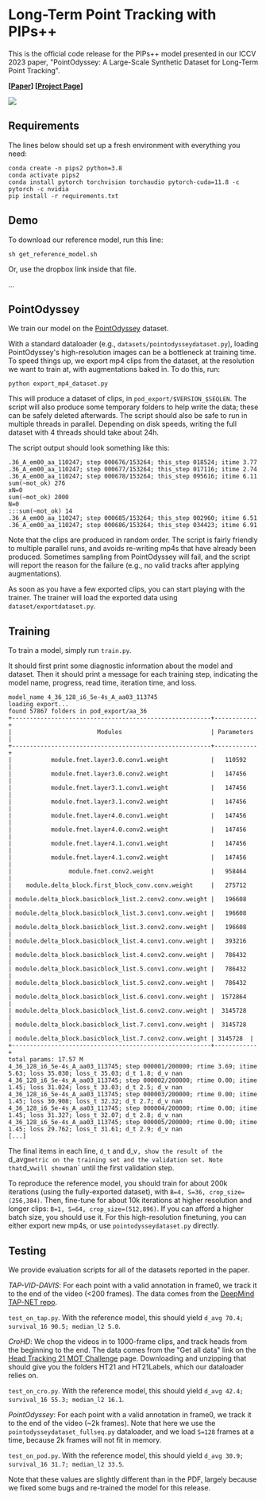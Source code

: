 # Long-Term Point Tracking with PIPs++

This is the official code release for the PIPs++ model presented in our ICCV 2023 paper, "PointOdyssey: A Large-Scale Synthetic Dataset for Long-Term Point Tracking".

**[[Paper](https://arxiv.org/abs/2307.15055)] [[Project Page](https://pointodyssey.com/)]**

<img src='https://pointodyssey.com/assets/point_tracks.jpg'>

## Requirements

The lines below should set up a fresh environment with everything you need: 

```
conda create -n pips2 python=3.8
conda activate pips2
conda install pytorch torchvision torchaudio pytorch-cuda=11.8 -c pytorch -c nvidia
pip install -r requirements.txt
```

## Demo

To download our reference model, run this line:

```
sh get_reference_model.sh
```

Or, use the dropbox link inside that file. 

...


## PointOdyssey 

We train our model on the [PointOdyssey](https://huggingface.co/datasets/aharley/pointodyssey) dataset.

With a standard dataloader (e.g., `datasets/pointodysseydataset.py`), loading PointOdyssey's high-resolution images can be a bottleneck at training time. To speed things up, we export mp4 clips from the dataset, at the resolution we want to train at, with augmentations baked in. To do this, run:

```
python export_mp4_dataset.py
```

This will produce a dataset of clips, in `pod_export/$VERSION_$SEQLEN`. The script will also produce some temporary folders to help write the data; these can be safely deleted afterwards. The script should also be safe to run in multiple threads in parallel. Depending on disk speeds, writing the full dataset with 4 threads should take about 24h.

The script output should look something like this: 
```
.36_A_em00_aa_110247; step 000676/153264; this_step 018524; itime 3.77
.36_A_em00_aa_110247; step 000677/153264; this_step 017116; itime 2.74
.36_A_em00_aa_110247; step 000678/153264; this_step 095616; itime 6.11
sum(~mot_ok) 276
xN=0
sum(~mot_ok) 2000
N=0
:::sum(~mot_ok) 14
.36_A_em00_aa_110247; step 000685/153264; this_step 002960; itime 6.51
.36_A_em00_aa_110247; step 000686/153264; this_step 034423; itime 6.91
```

Note that the clips are produced in random order. The script is fairly friendly to multiple parallel runs, and avoids re-writing mp4s that have already been produced. Sometimes sampling from PointOdyssey will fail, and the script will report the reason for the failure (e.g., no valid tracks after applying augmentations).

As soon as you have a few exported clips, you can start playing with the trainer. The trainer will load the exported data using `dataset/exportdataset.py`.


## Training

To train a model, simply run `train.py`.

It should first print some diagnostic information about the model and dataset. Then it should print a message for each training step, indicating the model name, progress, read time, iteration time, and loss. 

```
model_name 4_36_128_i6_5e-4s_A_aa03_113745
loading export...
found 57867 folders in pod_export/aa_36
+--------------------------------------------------------+------------+
|                        Modules                         | Parameters |
+--------------------------------------------------------+------------+
|           module.fnet.layer3.0.conv1.weight            |   110592   |
|           module.fnet.layer3.0.conv2.weight            |   147456   |
|           module.fnet.layer3.1.conv1.weight            |   147456   |
|           module.fnet.layer3.1.conv2.weight            |   147456   |
|           module.fnet.layer4.0.conv1.weight            |   147456   |
|           module.fnet.layer4.0.conv2.weight            |   147456   |
|           module.fnet.layer4.1.conv1.weight            |   147456   |
|           module.fnet.layer4.1.conv2.weight            |   147456   |
|                module.fnet.conv2.weight                |   958464   |
|    module.delta_block.first_block_conv.conv.weight     |   275712   |
| module.delta_block.basicblock_list.2.conv2.conv.weight |   196608   |
| module.delta_block.basicblock_list.3.conv1.conv.weight |   196608   |
| module.delta_block.basicblock_list.3.conv2.conv.weight |   196608   |
| module.delta_block.basicblock_list.4.conv1.conv.weight |   393216   |
| module.delta_block.basicblock_list.4.conv2.conv.weight |   786432   |
| module.delta_block.basicblock_list.5.conv1.conv.weight |   786432   |
| module.delta_block.basicblock_list.5.conv2.conv.weight |   786432   |
| module.delta_block.basicblock_list.6.conv1.conv.weight |  1572864   |
| module.delta_block.basicblock_list.6.conv2.conv.weight |  3145728   |
| module.delta_block.basicblock_list.7.conv1.conv.weight |  3145728   |
| module.delta_block.basicblock_list.7.conv2.conv.weight | 3145728  |
+--------------------------------------------------------+------------+
total params: 17.57 M
4_36_128_i6_5e-4s_A_aa03_113745; step 000001/200000; rtime 3.69; itime 5.63; loss 35.030; loss_t 35.03; d_t 1.8; d_v nan
4_36_128_i6_5e-4s_A_aa03_113745; step 000002/200000; rtime 0.00; itime 1.45; loss 31.024; loss_t 33.03; d_t 2.5; d_v nan
4_36_128_i6_5e-4s_A_aa03_113745; step 000003/200000; rtime 0.00; itime 1.45; loss 30.908; loss_t 32.32; d_t 2.7; d_v nan
4_36_128_i6_5e-4s_A_aa03_113745; step 000004/200000; rtime 0.00; itime 1.45; loss 31.327; loss_t 32.07; d_t 2.8; d_v nan
4_36_128_i6_5e-4s_A_aa03_113745; step 000005/200000; rtime 0.00; itime 1.45; loss 29.762; loss_t 31.61; d_t 2.9; d_v nan
[...]
 ```

The final items in each line, `d_t` and d_v`, show the result of the `d_avg` metric on the training set and the validation set. Note that `d_v` will show `nan` until the first validation step.

To reproduce the reference model, you should train for about 200k iterations (using the fully-exported dataset), with `B=4, S=36, crop_size=(256,384)`. Then, fine-tune for about 10k iterations at higher resolution and longer clips: `B=1, S=64, crop_size=(512,896)`. If you can afford a higher batch size, you should use it. For this high-resolution finetuning, you can either export new mp4s, or use `pointodysseydataset.py` directly. 


## Testing

We provide evaluation scripts for all of the datasets reported in the paper.

*TAP-VID-DAVIS*: For each point with a valid annotation in frame0, we track it to the end of the video (<200 frames). The data comes from the [DeepMind TAP-NET repo](https://github.com/google-deepmind/tapnet#tap-vid-benchmark). 

`test_on_tap.py`. With the reference model, this should yield `d_avg 70.4; survival_16 90.5; median_l2 5.0`.

*CroHD*: We chop the videos in to 1000-frame clips, and track heads from the beginning to the end. The data comes from the "Get all data" link on the [Head Tracking 21 MOT Challenge](https://motchallenge.net/data/Head_Tracking_21/) page. Downloading and unzipping that should give you the folders HT21 and HT21Labels, which our dataloader relies on.

`test_on_cro.py`. With the reference model, this should yield `d_avg 42.4; survival_16 55.3; median_l2 16.1`. 

*PointOdyssey*: For each point with a valid annotation in frame0, we track it to the end of the video (~2k frames). Note that here we use the `pointodysseydataset_fullseq.py` dataloader, and we load `S=128` frames at a time, because 2k frames will not fit in memory. 

`test_on_pod.py`. With the reference model, this should yield `d_avg 30.9; survival_16 31.7; median_l2 33.5`.

Note that these values are slightly different than in the PDF, largely because we fixed some bugs and re-trained the model for this release.
